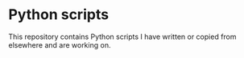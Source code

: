 # Python scripts

This repository contains Python scripts I have written or copied from elsewhere and are working on.
